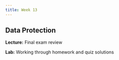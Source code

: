 ```yaml
---
title: Week 13
---
```


## Data Protection

**Lecture:** Final exam review

**Lab:** Working through homework and quiz solutions
